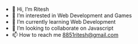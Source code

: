 - 👋 Hi, I’m Ritesh
- 👀 I’m interested in Web Development and Games
- 🌱 I’m currently learning Web Development
- 💞️ I’m looking to collaborate on Javascript 
- 📫 How to reach me 8851ritesh@gmail.com

<!---
ritesh9274/ritesh9274 is a ✨ special ✨ repository because its `README.md` (this file) appears on your GitHub profile.
You can click the Preview link to take a look at your changes.
--->
